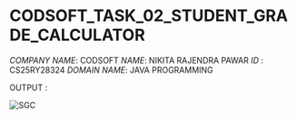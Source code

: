 # CODSOFT_TASK_02_STUDENT_GRADE_CALCULATOR

*COMPANY NAME*: CODSOFT
*NAME*: NIKITA RAJENDRA PAWAR
*ID* : CS25RY28324
*DOMAIN NAME*: JAVA PROGRAMMING

OUTPUT :


![SGC](https://github.com/user-attachments/assets/92322804-2c6c-4bc0-aa52-efab0a803317)
